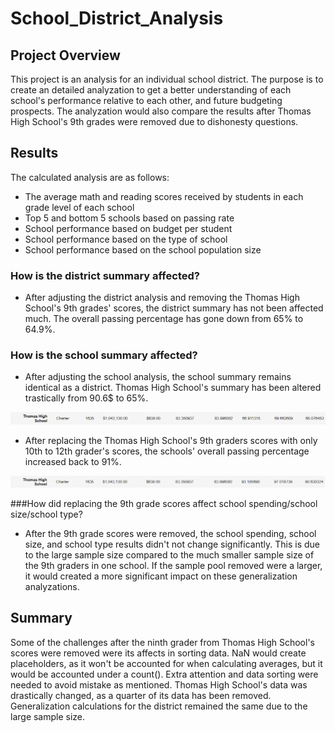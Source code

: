 # School_District_Analysis

## Project Overview

This project is an analysis for an individual school district. The purpose is to create an detailed analyzation to get a better understanding of each school's performance relative to each other, and future budgeting prospects. The analyzation would also compare the results after Thomas High School's 9th grades were removed due to dishonesty questions. 

## Results

The calculated analysis are as follows:
 - The average math and reading scores received by students in each grade level of each school
 - Top 5 and bottom 5 schools based on passing rate
 - School performance based on budget per student
 - School performance based on the type of school
 - School performance based on the school population size

### How is the district summary affected?
 - After adjusting the district analysis and removing the Thomas High School's 9th grades' scores, the district summary has not been affected much. The overall passing percentage has gone down from 65% to 64.9%.

### How is the school summary affected?
 - After adjusting the school analysis, the school summary remains identical as a district. Thomas High School's summary has been altered trastically from 90.6$ to 65%.
  
![Thomas_school_before](Resources/Thomas_school_before.png)

 - After replacing the Thomas High School's 9th graders scores with only 10th to 12th grader's scores, the schools' overall passing percentage increased back to 91%.
 
![Thomas_school_after](Resources/Thomas_school_after.PNG)

###How did replacing the 9th grade scores affect school spending/school size/school type?
 - After the 9th grade scores were removed, the school spending, school size, and school type results didn't not change significantly. This is due to the large sample size compared to the much smaller sample size of the 9th graders in one school. If the sample pool removed were a larger, it would created a more significant impact on these generalization analyzations. 

## Summary
Some of the challenges after the ninth grader from Thomas High School's scores were removed were its affects in sorting data. NaN would create placeholders, as it won't be accounted for when calculating averages, but it would be accounted under a count(). Extra attention and data sorting were needed to avoid mistake as mentioned. 
Thomas High School's data was drastically changed, as a quarter of its data has been removed. Generalization calculations for the district remained the same due to the large sample size.





